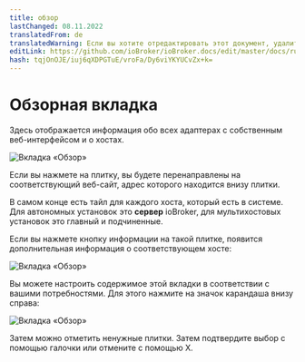 ```yaml
---
title: обзор
lastChanged: 08.11.2022
translatedFrom: de
translatedWarning: Если вы хотите отредактировать этот документ, удалите поле «translatedFrom», в противном случае этот документ будет снова автоматически переведен
editLink: https://github.com/ioBroker/ioBroker.docs/edit/master/docs/ru/admin/overview.md
hash: tqjOnOJE/iuj6qXDPGTuE/vroFa/Dy6viYKYUCvZx+k=
---
```

# Обзорная вкладка
Здесь отображается информация обо всех адаптерах с собственным веб-интерфейсом и о хостах.

![Вкладка «Обзор»](../../de/admin/media/ADMIN_Uebersicht.png)

Если вы нажмете на плитку, вы будете перенаправлены на соответствующий веб-сайт, адрес которого находится внизу плитки.

В самом конце есть тайл для каждого хоста, который есть в системе. Для автономных установок это **сервер** ioBroker, для мультихостовых установок это главный и подчиненные.

Если вы нажмете кнопку информации на такой плитке, появится дополнительная информация о соответствующем хосте:

![Вкладка «Обзор»](../../de/admin/media/ADMIN_Uebersicht_host.png)

Вы можете настроить содержимое этой вкладки в соответствии с вашими потребностями. Для этого нажмите на значок карандаша внизу справа:

![Вкладка «Обзор»](../../de/admin/media/ADMIN_Uebersicht_edit.png)

Затем можно отметить ненужные плитки. Затем подтвердите выбор с помощью галочки или отмените с помощью X.
